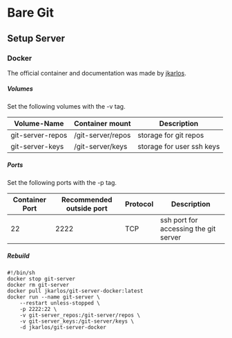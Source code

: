 # Bare Git

## Setup Server

### Docker

The official container and documentation was made by [jkarlos](https://hub.docker.com/r/jkarlos/git-server-docker).

##### Volumes
Set the following volumes with the -v tag.

| Volume-Name      | Container mount   | Description                 |
| ---------------- | ----------------- | --------------------------- |
| git-server-repos | /git-server/repos | storage for git repos       |
| git-server-keys  | /git-server/keys  | storage for user ssh keys   |

##### Ports
Set the following ports with the -p tag.

| Container Port | Recommended outside port | Protocol | Description                           |
| -------------- | ------------------------ | -------- | ------------------------------------- |
| 22             | 2222                     | TCP      | ssh port for accessing the git server |

##### Rebuild

```
#!/bin/sh
docker stop git-server
docker rm git-server
docker pull jkarlos/git-server-docker:latest
docker run --name git-server \
	--restart unless-stopped \
	-p 2222:22 \
	-v git-server_repos:/git-server/repos \
	-v git-server_keys:/git-server/keys \
	-d jkarlos/git-server-docker
```
